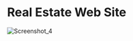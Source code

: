 # Real Estate Web Site
![Screenshot_4](https://user-images.githubusercontent.com/81439254/226918914-9f5fe18e-76e3-41f3-918c-596cd488cc0e.jpg)
